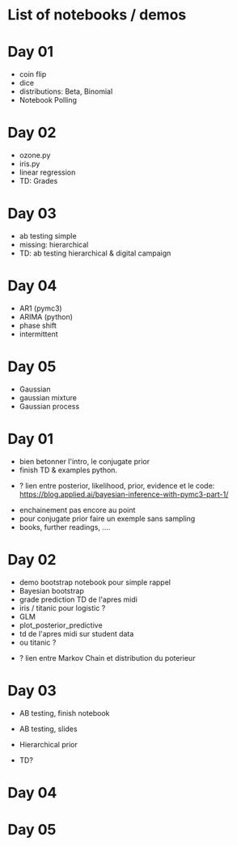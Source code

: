 # List of notebooks / demos

# Day 01

- coin flip
- dice
- distributions: Beta, Binomial
- Notebook Polling


# Day 02
- ozone.py
- iris.py
- linear regression
- TD: Grades

# Day 03
- ab testing simple
- missing: hierarchical
- TD: ab testing hierarchical & digital campaign

# Day 04
- AR1 (pymc3)
- ARIMA (python)
- phase shift
- intermittent

# Day 05
- Gaussian
- gaussian mixture
- Gaussian process


# Day 01
- bien betonner l'intro, le conjugate prior
- finish TD & examples python.
* ? lien entre posterior, likelihood, prior, evidence et le code: https://blog.applied.ai/bayesian-inference-with-pymc3-part-1/
- enchainement pas encore au point
- pour conjugate prior faire un exemple sans sampling
- books, further readings, ....

# Day 02
- demo bootstrap notebook pour simple rappel
- Bayesian bootstrap
- grade prediction TD de l'apres midi
- iris / titanic pour logistic ?
- GLM
- plot_posterior_predictive
- td de l'apres midi sur student data
- ou titanic ?
* ? lien entre Markov Chain et distribution du poterieur

# Day 03


* AB testing, finish notebook
* AB testing, slides
* Hierarchical prior

* TD?


# Day 04

# Day 05
